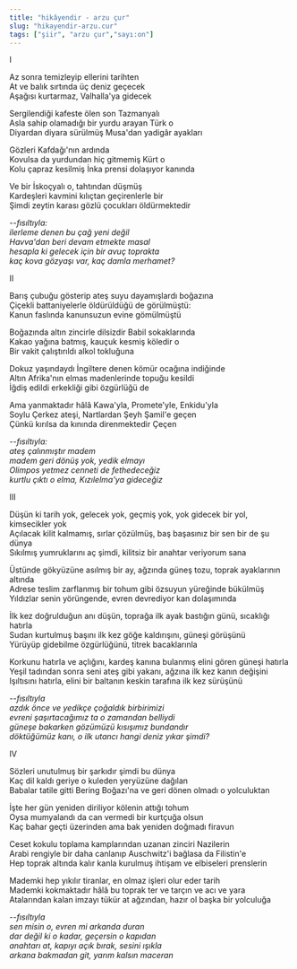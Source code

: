 ```yaml
---
title: "hikâyendir - arzu çur"
slug: "hikayendir-arzu.cur"
tags: ["şiir", "arzu çur","sayı:on"]
---
```


I

Az sonra temizleyip ellerini tarihten  
At ve balık sırtında üç deniz geçecek\
Aşağısı kurtarmaz, Valhalla'ya gidecek

Sergilendiği kafeste ölen son Tazmanyalı\
Asla sahip olamadığı bir yurdu arayan Türk o\
Diyardan diyara sürülmüş Musa'dan yadigâr ayakları

Gözleri Kafdağı'nın ardında\
Kovulsa da yurdundan hiç gitmemiş Kürt o\
Kolu çapraz kesilmiş İnka prensi dolaşıyor kanında

Ve bir İskoçyalı o, tahtından düşmüş\
Kardeşleri kavmini kılıçtan geçirenlerle bir\
Şimdi zeytin karası gözlü çocukları öldürmektedir

*--fısıltıyla:\
ilerleme denen bu çağ yeni değil\
Havva'dan beri devam etmekte masal\
hesapla ki gelecek için bir avuç toprakta\
kaç kova gözyaşı var, kaç damla merhamet?*

II

Barış çubuğu gösterip ateş suyu dayamışlardı boğazına\
Çiçekli battaniyelerle öldürüldüğü de görülmüştü:\
Kanun faslında kanunsuzun evine gömülmüştü

Boğazında altın zincirle dilsizdir Babil sokaklarında\
Kakao yağına batmış, kauçuk kesmiş köledir o\
Bir vakit çalıştırıldı alkol tokluğuna

Dokuz yaşındaydı İngiltere denen kömür ocağına indiğinde\
Altın Afrika'nın elmas madenlerinde topuğu kesildi\
İğdiş edildi erkekliği gibi özgürlüğü de

Ama yanmaktadır hâlâ Kawa'yla, Promete'yle, Enkidu'yla\
Soylu Çerkez ateşi, Nartlardan Şeyh Şamil'e geçen\
Çünkü kırılsa da kınında direnmektedir Çeçen

*--fısıltıyla:\
ateş çalınmıştır madem\
madem geri dönüş yok, yedik elmayı\
Olimpos yetmez cenneti de fethedeceğiz\
kurtlu çıktı o elma, Kızılelma'ya gideceğiz*

III

Düşün ki tarih yok, gelecek yok, geçmiş yok, yok gidecek bir yol,
kimsecikler yok\
Açılacak kilit kalmamış, sırlar çözülmüş, baş başasınız bir sen bir de
şu dünya\
Sıkılmış yumruklarını aç şimdi, kilitsiz bir anahtar veriyorum sana

Üstünde gökyüzüne asılmış bir ay, ağzında güneş tozu, toprak ayaklarının
altında\
Adrese teslim zarflanmış bir tohum gibi özsuyun yüreğinde bükülmüş\
Yıldızlar senin yörüngende, evren devrediyor kan dolaşımında

İlk kez doğrulduğun anı düşün, toprağa ilk ayak bastığın günü, sıcaklığı
hatırla\
Sudan kurtulmuş başını ilk kez göğe kaldırışını, güneşi görüşünü\
Yürüyüp gidebilme özgürlüğünü, titrek bacaklarınla

Korkunu hatırla ve açlığını, kardeş kanına bulanmış elini gören güneşi
hatırla\
Yeşil tadından sonra seni ateş gibi yakanı, ağzına ilk kez kanın
değişini\
Işıltısını hatırla, elini bir baltanın keskin tarafına ilk kez sürüşünü

*--fısıltıyla\
azdık önce ve yedikçe çoğaldık birbirimizi\
evreni şaşırtacağımız ta o zamandan belliydi\
güneşe bakarken gözümüzü kısışımız bundandır\
döktüğümüz kanı, o ilk utancı hangi deniz yıkar şimdi?*

IV

Sözleri unutulmuş bir şarkıdır şimdi bu dünya\
Kaç dil kaldı geriye o kuleden yeryüzüne dağılan\
Babalar tatile gitti Bering Boğazı'na ve geri dönen olmadı o yolculuktan

İşte her gün yeniden diriliyor kölenin attığı tohum\
Oysa mumyalandı da can vermedi bir kurtçuğa olsun\
Kaç bahar geçti üzerinden ama bak yeniden doğmadı firavun

Ceset kokulu toplama kamplarından uzanan zinciri Nazilerin\
Arabi rengiyle bir daha canlanıp Auschwitz'i bağlasa da Filistin'e\
Hep toprak altında kalır kanla kurulmuş ihtişam ve elbiseleri prenslerin

Mademki hep yıkılır tiranlar, en olmaz işleri olur eder tarih\
Mademki kokmaktadır hâlâ bu toprak ter ve tarçın ve acı ve yara\
Atalarından kalan imzayı tükür at ağzından, hazır ol başka bir yolculuğa

*--fısıltıyla\
sen misin o, evren mi arkanda duran\
dar değil ki o kadar, geçersin o kapıdan\
anahtarı at, kapıyı açık bırak, sesini ışıkla\
arkana bakmadan git, yarım kalsın maceran*
